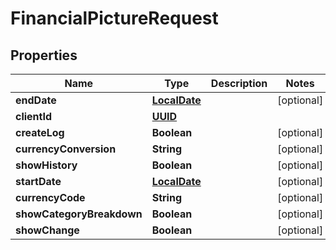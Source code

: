 
# FinancialPictureRequest

## Properties
Name | Type | Description | Notes
------------ | ------------- | ------------- | -------------
**endDate** | [**LocalDate**](LocalDate.md) |  |  [optional]
**clientId** | [**UUID**](UUID.md) |  | 
**createLog** | **Boolean** |  |  [optional]
**currencyConversion** | **String** |  |  [optional]
**showHistory** | **Boolean** |  |  [optional]
**startDate** | [**LocalDate**](LocalDate.md) |  |  [optional]
**currencyCode** | **String** |  |  [optional]
**showCategoryBreakdown** | **Boolean** |  |  [optional]
**showChange** | **Boolean** |  |  [optional]




